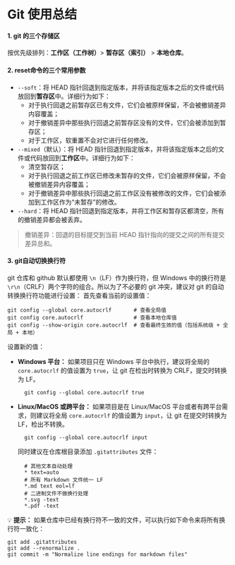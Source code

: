 # Git 使用总结

#### 1. git 的三个存储区

按优先级排列：**工作区（工作树）**> **暂存区（索引）** > **本地仓库**。

#### 2. reset命令的三个常用参数

- `--soft`：将 HEAD 指针回退到指定版本，并将该指定版本之后的文件或代码放回到**暂存区**中。详细行为如下：
  - 对于执行回退之前暂存区已有文件，它们会被原样保留，不会被撤销差异内容覆盖；
  - 对于撤销差异中那些执行回退之前暂存区没有的文件，它们会被添加到暂存区；
  - 对于工作区，软重置不会对它进行任何修改。
- `--mixed`（默认）：将 HEAD 指针回退到指定版本，并将该指定版本之后的文件或代码放回到**工作区**中。详细行为如下：
  - 清空暂存区；
  - 对于执行回退之前工作区已修改未暂存的文件，它们会被原样保留，不会被撤销差异内容覆盖；
  - 对于撤销差异中那些执行回退之前工作区没有被修改的文件，它们会被添加到工作区作为“未暂存”的修改。
- `--hard`：将 HEAD 指针回退到指定版本，并将工作区和暂存区都清空，所有的撤销差异都会被丢弃。

> 撤销差异：回退的目标提交到当前 HEAD 指针指向的提交之间的所有提交差异总和。

#### 3. git自动切换换行符

git 仓库和 github 默认都使用 `\n`（LF）作为换行符，但 Windows 中的换行符是 `\r\n`（CRLF）两个字符的组合。所以为了不必要的 git 冲突，建议对 git 的自动转换换行符功能进行设置：
首先查看当前的设置值：
```shell
git config --global core.autocrlf       # 查看全局值
git config core.autocrlf                # 查看本地仓库值
git config --show-origin core.autocrlf  # 查看最终生效的值（包括系统级 + 全局 + 本地）
```
设置新的值：
- **Windows 平台：**
   如果项目只在 Windows 平台中执行，建议将全局的 `core.autocrlf` 的值设置为 `true`，让 git 在检出时转换为 CRLF，提交时转换为 LF。
   ```shell
     git config --global core.autocrlf true
     ```
- **Linux/MacOS 或跨平台：**
  如果项目是在 Linux/MacOS 平台或者有跨平台需求，则建议将全局 `core.autocrlf` 的值设置为 `input`，让 git 在提交时转换为 LF，检出不转换。
  ```shell
    git config --global core.autocrlf input
    ```
  同时建议在仓库根目录添加 `.gitattributes` 文件：
  ```shell
    # 其他文本自动处理
    * text=auto
    # 所有 Markdown 文件统一 LF
    *.md text eol=lf
    # 二进制文件不做换行处理
    *.svg -text
    *.pdf -text
    ```

💡 **提示：**
如果仓库中已经有换行符不一致的文件，可以执行如下命令来将所有换行符一致化：
```shell
git add .gitattributes
git add --renormalize .
git commit -m "Normalize line endings for markdown files"
```